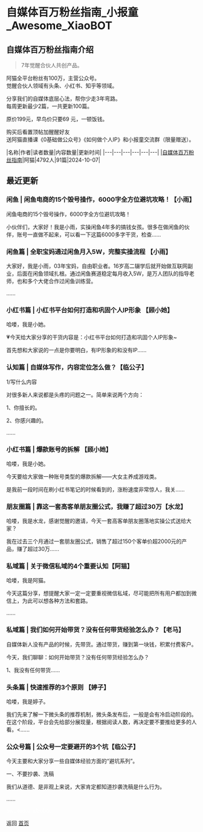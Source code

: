# 自媒体百万粉丝指南_小报童_Awesome_XiaoBOT

## 自媒体百万粉丝指南介绍
> 7年觉醒合伙人共创产品。    
    
阿猫全平台粉丝有100万，主营公众号。    
觉醒合伙人领域有头条、小红书、知乎等领域。    
    
分享我们的自媒体底层心法，帮你少走3年弯路。    
每周更新最少2篇，一共更新100篇。    
    
原价199元，早鸟价只要69 元，一顿饭钱。    
    
购买后看置顶帖加醒醒好友    
送阿猫直播课《0基础做公众号》《如何做个人IP》和小报童交流群（限量赠送）。  
  


|名称|作者|读者数量|内容数量|更新时间|
|---|---|---|---|---|---|
|[自媒体百万粉丝指南](https://xiaobot.net/p/juexing01?refer=0b133df9-27dc-423b-8101-639049001c13)|阿猫|4792人|91篇|2024-10-07|

## 最近更新
### 闲鱼 | 闲鱼电商的15个毁号操作，6000字全方位避坑攻略！【小雨】

闲鱼电商的15个毁号操作，6000字全方位避坑攻略！

小伙伴们，大家好！我是小雨，实操闲鱼4年多的搞钱女孩。很多在做闲鱼的伙伴，账号一直做不起来，可以看一下这篇6000多字干货，检查......

### 闲鱼篇 | 全职宝妈通过闲鱼月入5W，完整实操流程 【小雨】

大家好，我是小雨，03年宝妈，自由职业者。16岁高二辍学后就开始做互联网副业，后面在闲鱼领域扎根。通过闲鱼赛道稳定每月收入5W，是万人团队的指导老师，也和多个大佬合作过闲鱼训练营。

......

### 小红书篇 | 小红书平台如何打造和巩固个人IP形象 【顾小她】

哈喽，我是小她。

💗今天给大家分享的干货内容是：小红书平台如何打造和巩固个人IP形象~

首先想和大家说的一点是你要明白，有IP形象的和没有IP......

### 认知篇 | 自媒体写作，内容定位怎么做？【临公子】

1/写什么内容

对很多新人来说都是头疼的问题之一。简单来说两个方向：

1、你擅长的。

2、你感兴趣的。

......

### 小红书篇 | 爆款账号的拆解 【顾小她】

哈喽，我是小她。

今天要给大家做一种账号类型的爆款拆解——大女主养成游戏类。

是我前一段时间在刷小红书笔记的时候看到的，涨粉速度非常惊人，我关......

### 朋友圈篇 | 靠这一套高客单朋友圈公式，我赚了超过30万【水龙】

哈喽，我是水龙，感谢觉醒的邀请，今天一套高客单朋友圈落地实操公式送给大家？

我在过去三个月通过一套朋友圈公式，销售了超过150个客单价超2000元的产品，赚了超过30万......

### 私域篇 | 关于微信私域的4个重要认知【阿猫】

哈喽，我是阿猫。



今天这篇分享，想提醒大家一定一定要重视微信私域，尽可能把所有用户都加到微信上，为此可以想各种方法和套路。



......

### 私域篇 | 我们如何开始带货？没有任何带货经验怎么办？【老马】

自媒体新人没有产品的时候，先带货。通过带货，赚到第一块钱，积累付费客户。

今天，我们聊聊：如何开始带货？没有任何带货经验怎么办？

1、我没有任何带货......

### 头条篇 | 快速推荐的3个原则 【婷子】

哈喽，我是婷子。

我们先来了解一下微头条的推荐机制，微头条发布后，一般是会有冷启动阶段的。在这个阶段，平台会先给部分展现量，根据阅读人数，再决定要不要推给更多的人看。<......

### 公众号篇 | 公众号一定要避开的3个坑【临公子】

今天主要和大家分享一些自媒体经验方面的“避坑系列”。

一、不要抄袭、洗稿

我们从道德、是非观上来说，大家肯定都知道抄袭洗稿是什么行为。

......


<a href="https://github.com/Reno9527/awesome-xiaobot" style="color: white; text-decoration: none;">awesome-xiaobot</a>

返回 [首页](../README.md)
